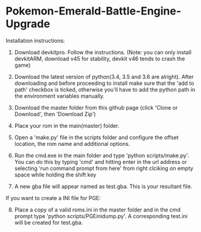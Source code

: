 # Pokemon-Emerald-Battle-Engine-Upgrade

Installation instructions:

1. Download devkitpro. Follow the instructions.
  (Note: you can only install devkitARM, download v45 for stability, devkit v46 tends to crash the game)

2. Download the latest version of python(3.4, 3.5 and 3.6 are alright).
  After downloading and before proceeding to install make sure that the 'add to path' checkbox is ticked, otherwise you'll have to add the python path in the environment variables manually.

3. Download the master folder from this github page
  (click 'Clone or Download', then 'Download Zip')

4. Place your rom in the main(master) folder.

5. Open a 'make.py' file in the scripts folder and configure the offset location, the rom name and additional options.

6. Run the cmd.exe in the main folder and type 'python scripts/make.py'.
  You can do this by typing 'cmd' and hitting enter in the url address or selecting 'run command prompt from here' from right                    clciking on empty space while holding the shift key

7. A new gba file will appear named as test.gba.
  This is your resultant file.

If you want to create a INI file for PGE:

8. Place a copy of a valid roms.ini in the master folder and in the cmd prompt type 'python scripts/PGEinidump.py'.
  A corresponding test.ini will be created for test.gba.
